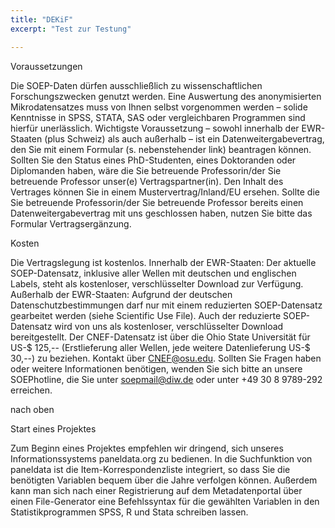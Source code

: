 ```yaml
---
title: "DEKiF"
excerpt: "Test zur Testung"

---
```


Voraussetzungen

Die SOEP-Daten dürfen ausschließlich zu wissenschaftlichen Forschungszwecken genutzt werden.
Eine Auswertung des anonymisierten Mikrodatensatzes muss von Ihnen selbst vorgenommen werden – solide Kenntnisse in SPSS, STATA, SAS oder vergleichbaren Programmen sind hierfür unerlässlich.
Wichtigste Voraussetzung – sowohl innerhalb der EWR-Staaten (plus Schweiz) als auch außerhalb – ist ein Datenweitergabevertrag, den Sie mit einem Formular (s. nebenstehender link) beantragen können. Sollten Sie den Status eines PhD-Studenten, eines Doktoranden oder Diplomanden haben, wäre die Sie betreuende Professorin/der Sie betreuende Professor unser(e) Vertragspartner(in). Den Inhalt des Vertrages können Sie in einem Mustervertrag/Inland/EU ersehen.
Sollte die Sie betreuende Professorin/der Sie betreuende Professor bereits einen Datenweitergabevertrag mit uns geschlossen haben, nutzen Sie bitte das Formular Vertragsergänzung.


Kosten

Die Vertragslegung ist kostenlos.
Innerhalb der EWR-Staaten: Der aktuelle SOEP-Datensatz, inklusive aller Wellen mit deutschen und englischen Labels, steht als kostenloser, verschlüsselter Download zur Verfügung.
Außerhalb der EWR-Staaten: Aufgrund der deutschen Datenschutzbestimmungen darf nur mit einem reduzierten SOEP-Datensatz gearbeitet werden (siehe Scientific Use File). Auch der reduzierte SOEP-Datensatz wird von uns als kostenloser, verschlüsselter Download bereitgestellt.
Der CNEF-Datensatz ist über die Ohio State Universität für US-$ 125,-- (Erstlieferung aller Wellen, jede weitere Datenlieferung US-$ 30,--) zu beziehen. Kontakt über CNEF@osu.edu.
Sollten Sie Fragen haben oder weitere Informationen benötigen, wenden Sie sich bitte an unsere SOEPhotline, die Sie unter soepmail@diw.de oder unter +49 30 8 9789-292 erreichen.

nach oben

Start eines Projektes

Zum Beginn eines Projektes empfehlen wir dringend, sich unseres Informationssystems paneldata.org zu bedienen. In die Suchfunktion von paneldata ist die Item-Korrespondenzliste integriert, so dass Sie die benötigten Variablen bequem über die Jahre verfolgen können. Außerdem kann man sich nach einer Registrierung auf dem Metadatenportal über einen File-Generator eine Befehlssyntax für die gewählten Variablen in den Statistikprogrammen SPSS, R und Stata schreiben lassen.
